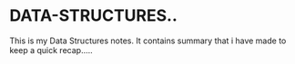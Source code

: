 # DATA-STRUCTURES..
This is my Data Structures notes.
It contains summary that i have made to keep a quick recap.....
